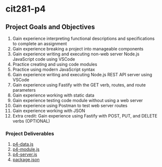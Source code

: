 # cit281-p4

## Project Goals and Objectives
1. Gain experience interpreting functional descriptions and specifications to complete an assignment
2. Gain experience breaking a project into manageable components
3. Gain experience writing and executing non-web server Node.js JavaScript code using VSCode
4. Practice creating and using code modules
5. Practice using modern JavaScript syntax
6. Gain experience writing and executing Node.js REST API server using VSCode
7. Gain experience using Fastify with the GET verb, routes, and route parameters
8. Gain experience working with static data
9. Gain experience testing code module without using a web server
10. Gain experience using Postman to test web server routes
11. Gain experience working with JSON
12. Extra credit: Gain experience using Fastify with POST, PUT, and DELETE verbs (OPTIONAL)

### Project Deliverables
1. [p4-data.js](p4-data.js)
2. [p4-module.js](p4-module.js)
3. [p4-server.js](p4-server.js)
4. [package.json](package.json)
